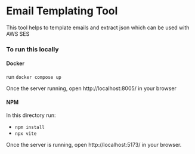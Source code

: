 # Email Templating Tool

This tool helps to template emails and extract json which can be used with AWS SES

### To run this locally

#### Docker

run ```docker compose up```

Once the server running, open http://localhost:8005/ in your browser

#### NPM

In this directory run:

- `npm install`
- `npx vite`

Once the server is running, open http://localhost:5173/ in your browser.
